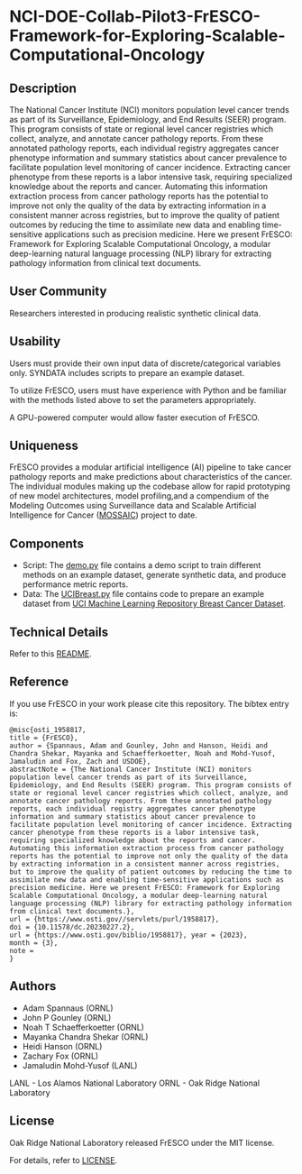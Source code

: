 # NCI-DOE-Collab-Pilot3-FrESCO-Framework-for-Exploring-Scalable-Computational-Oncology

## Description
The National Cancer Institute (NCI) monitors population level cancer trends as part of its Surveillance, Epidemiology, and End Results (SEER) program. This program consists of state or regional level cancer registries which collect, analyze, and annotate cancer pathology reports. From these annotated pathology reports, each individual registry aggregates cancer phenotype information and summary statistics about cancer prevalence to facilitate population level monitoring of cancer incidence. Extracting cancer phenotype from these reports is a labor intensive task, requiring specialized knowledge about the reports and cancer. Automating this information extraction process from cancer pathology reports has the potential to  improve not only the quality of the data by extracting information in a consistent manner across registries, but to improve the quality of patient outcomes by reducing the time to assimilate new data and enabling time-sensitive applications such as precision medicine. Here we present FrESCO: Framework for Exploring Scalable Computational Oncology, a modular deep-learning natural language processing (NLP) library for extracting pathology information from clinical text documents.

## User Community
Researchers interested in producing realistic synthetic clinical data.

## Usability	
Users must provide their own input data of discrete/categorical variables only. SYNDATA includes scripts to prepare an example dataset. 

To utilize FrESCO, users must have experience with Python and be familiar with the methods listed above to set the parameters appropriately. 
 
A GPU-powered computer would allow faster execution of FrESCO.

## Uniqueness	
FrESCO provides a modular artificial intelligence (AI) pipeline to take cancer pathology reports and make predictions about characteristics of the cancer. The individual modules making up the codebase allow for rapid prototyping of new model architectures, model profiling,and a compendium of the Modeling Outcomes using Surveillance data and Scalable Artificial Intelligence for Cancer ([MOSSAIC](https://datascience.cancer.gov/collaborations/nci-department-energy-collaborations/mossaic)) project to date.

## Components	

* Script: The [demo.py](./experiments/demo.py) file contains a demo script to train different methods on an example dataset, generate synthetic data, and produce performance metric reports.
* Data: The [UCIBreast.py](./datasets/UCIBreast.py) file contains code to prepare an example dataset from [UCI Machine Learning Repository Breast Cancer Dataset](https://archive.ics.uci.edu/ml/datasets/breast+cancer).

## Technical Details
Refer to this [README](./Technical_README.md).

## Reference
If you use FrESCO in your work please cite this repository. The bibtex entry is:
```
@misc{osti_1958817,
title = {FrESCO},
author = {Spannaus, Adam and Gounley, John and Hanson, Heidi and Chandra Shekar, Mayanka and Schaefferkoetter, Noah and Mohd-Yusof, Jamaludin and Fox, Zach and USDOE},
abstractNote = {The National Cancer Institute (NCI) monitors population level cancer trends as part of its Surveillance, Epidemiology, and End Results (SEER) program. This program consists of state or regional level cancer registries which collect, analyze, and annotate cancer pathology reports. From these annotated pathology reports, each individual registry aggregates cancer phenotype information and summary statistics about cancer prevalence to facilitate population level monitoring of cancer incidence. Extracting cancer phenotype from these reports is a labor intensive task, requiring specialized knowledge about the reports and cancer. Automating this information extraction process from cancer pathology reports has the potential to improve not only the quality of the data by extracting information in a consistent manner across registries, but to improve the quality of patient outcomes by reducing the time to assimilate new data and enabling time-sensitive applications such as precision medicine. Here we present FrESCO: Framework for Exploring Scalable Computational Oncology, a modular deep-learning natural language processing (NLP) library for extracting pathology information from clinical text documents.},
url = {https://www.osti.gov//servlets/purl/1958817},
doi = {10.11578/dc.20230227.2},
url = {https://www.osti.gov/biblio/1958817}, year = {2023},
month = {3},
note =
}
```

## Authors

 - Adam Spannaus (ORNL)
 - John P Gounley (ORNL)
 - Noah T Schaefferkoetter (ORNL)
 - Mayanka Chandra Shekar (ORNL)
 - Heidi Hanson (ORNL)
 - Zachary Fox (ORNL)
 - Jamaludin Mohd-Yusof (LANL)

LANL - Los Alamos National Laboratory
ORNL - Oak Ridge National Laboratory

## License

Oak Ridge National Laboratory released FrESCO under the MIT license.
 
For details, refer to [LICENSE](./LICENSE).
